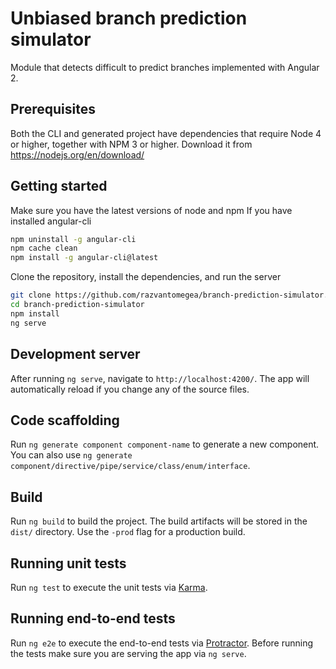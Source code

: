 # Unbiased branch prediction simulator
Module that detects difficult to predict branches implemented with Angular 2.

## Prerequisites

Both the CLI and generated project have dependencies that require Node 4 or higher, together
with NPM 3 or higher. Download it from https://nodejs.org/en/download/

## Getting started
Make sure you have the latest versions of node and npm
If you have installed angular-cli
```bash
npm uninstall -g angular-cli
npm cache clean
npm install -g angular-cli@latest
```
Clone the repository, install the dependencies, and run the server
```bash
git clone https://github.com/razvantomegea/branch-prediction-simulator.git
cd branch-prediction-simulator
npm install
ng serve
```

## Development server
After running `ng serve`, navigate to `http://localhost:4200/`. The app will automatically reload if you change any of the source files.

## Code scaffolding
Run `ng generate component component-name` to generate a new component. You can also use `ng generate component/directive/pipe/service/class/enum/interface`.

## Build
Run `ng build` to build the project. The build artifacts will be stored in the `dist/` directory. Use the `-prod` flag for a production build.

## Running unit tests
Run `ng test` to execute the unit tests via [Karma](https://karma-runner.github.io).

## Running end-to-end tests
Run `ng e2e` to execute the end-to-end tests via [Protractor](http://www.protractortest.org/).
Before running the tests make sure you are serving the app via `ng serve`.